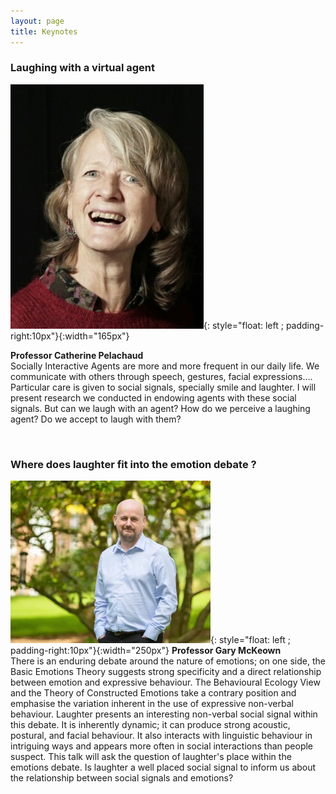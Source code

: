 ```yaml
---
layout: page
title: Keynotes
---
```


### Laughing with a virtual agent

![image](/assets/img/CP.png){: style="float: left ; padding-right:10px"}{:width="165px"}
<!-- <img align="left" width="150" src="/assets/img/CP.png"> -->
**Professor Catherine Pelachaud**<br>
Socially Interactive Agents are more and more frequent in our daily life. We communicate with others through speech, gestures, facial expressions….   Particular care is given to social signals, specially smile and laughter. I will present research we conducted in endowing agents with these social signals. But can we laugh with an agent? How do we perceive a laughing agent? Do we accept to laugh with them?

&nbsp;

### Where does laughter fit into the emotion debate ?
![image](/assets/img/GMcKeown2019.webp){: style="float: left ; padding-right:10px"}{:width="250px"}
**Professor Gary McKeown**<br>
There is an enduring debate around the nature of emotions; on one side, the Basic Emotions Theory suggests strong specificity and a direct relationship between emotion and expressive behaviour. The Behavioural Ecology View and the Theory of Constructed Emotions take a contrary position and emphasise the variation inherent in the use of expressive non-verbal behaviour. Laughter presents an interesting non-verbal social signal within this debate. It is inherently dynamic; it can produce strong acoustic, postural, and facial behaviour. It also interacts with linguistic behaviour in intriguing ways and appears more often in social interactions than people suspect. This talk will ask the question of laughter's place within the emotions debate. Is laughter a well placed social signal to inform us about the relationship between social signals and emotions?
